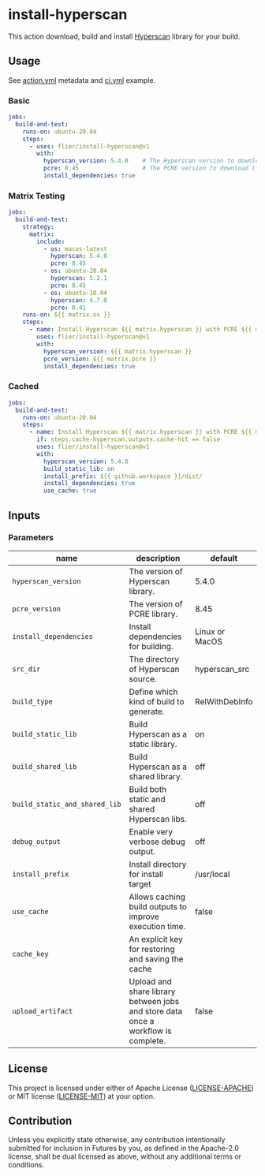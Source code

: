 # install-hyperscan

This action download, build and install [Hyperscan](https://github.com/intel/hyperscan/) library for your build.

## Usage

See [action.yml](action.yml) metadata and [ci.yml](https://github.com/flier/gohs/blob/master/.github/workflows/ci.yml) example.

### Basic

```yaml
jobs:
  build-and-test:
    runs-on: ubuntu-20.04
    steps:
      - uses: flier/install-hyperscan@v1
        with:
          hyperscan_version: 5.4.0    # The Hyperscan version to download (if necessary) and use.
          pcre: 8.45                  # The PCRE version to download (if necessary) and use to build Chimera.
          install_dependencies: true
```

### Matrix Testing

```yaml
jobs:
  build-and-test:
    strategy:
      matrix:
        include:
          - os: macos-latest
            hyperscan: 5.4.0
            pcre: 8.45
          - os: ubuntu-20.04
            hyperscan: 5.2.1
            pcre: 8.45
          - os: ubuntu-18.04
            hyperscan: 4.7.0
            pcre: 8.41
    runs-on: ${{ matrix.os }}
    steps:
      - name: Install Hyperscan ${{ matrix.hyperscan }} with PCRE ${{ matrix.pcre }}
        uses: flier/install-hyperscan@v1
        with:
          hyperscan_version: ${{ matrix.hyperscan }}
          pcre_version: ${{ matrix.pcre }}
          install_dependencies: true
```

### Cached

```yaml
jobs:
  build-and-test:
    runs-on: ubuntu-20.04
    steps:
      - name: Install Hyperscan ${{ matrix.hyperscan }} with PCRE ${{ matrix.pcre }}
        if: steps.cache-hyperscan.outputs.cache-hit == false
        uses: flier/install-hyperscan@v1
        with:
          hyperscan_version: 5.4.0
          build_static_lib: on
          install_prefix: ${{ github.workspace }}/dist/
          install_dependencies: true
          use_cache: true
```

## Inputs

### Parameters

| name                          | description                                                                       | default        |
| ----------------------------- | --------------------------------------------------------------------------------- | -------------- |
| `hyperscan_version`           | The version of Hyperscan library.                                                 | 5.4.0          |
| `pcre_version`                | The version of PCRE library.                                                      | 8.45           |
| `install_dependencies`        | Install dependencies for building.                                                | Linux or MacOS |
| `src_dir`                     | The directory of Hyperscan source.                                                | hyperscan_src  |
| `build_type`                  | Define which kind of build to generate.                                           | RelWithDebInfo |
| `build_static_lib`            | Build Hyperscan as a static library.                                              | on             |
| `build_shared_lib`            | Build Hyperscan as a shared library.                                              | off            |
| `build_static_and_shared_lib` | Build both static and shared Hyperscan libs.                                      | off            |
| `debug_output`                | Enable very verbose debug output.                                                 | off            |
| `install_prefix`              | Install directory for install target                                              | /usr/local     |
| `use_cache`                   | Allows caching build outputs to improve execution time.                           | false          |
| `cache_key`                   | An explicit key for restoring and saving the cache                                |                |
| `upload_artifact`             | Upload and share library between jobs and store data once a workflow is complete. | false          |

## License

This project is licensed under either of Apache License ([LICENSE-APACHE](LICENSE-APACHE)) or MIT license ([LICENSE-MIT](LICENSE-MIT)) at your option.

## Contribution

Unless you explicitly state otherwise, any contribution intentionally submitted
for inclusion in Futures by you, as defined in the Apache-2.0 license, shall be
dual licensed as above, without any additional terms or conditions.

